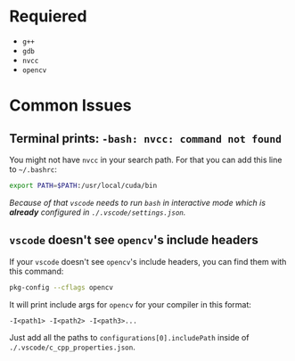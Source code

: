# Requiered
 * `g++`
 * `gdb`
 * `nvcc`
 * `opencv`
# Common Issues
## Terminal prints: `-bash: nvcc: command not found`
You might not have `nvcc` in your search path. For that you can add this line to `~/.bashrc`:
```bash
export PATH=$PATH:/usr/local/cuda/bin
```
_Because of that  `vscode` needs to run `bash` in interactive mode which is **already** configured in `./.vscode/settings.json`._

## `vscode` doesn't see `opencv`'s include headers
If your `vscode` doesn't see `opencv`'s include headers, you can find them with this command:
```bash
pkg-config --cflags opencv
```
It will print include args for `opencv` for your compiler in this format:
```
-I<path1> -I<path2> -I<path3>...
```
Just add all the paths to `configurations[0].includePath` inside of `./.vscode/c_cpp_properties.json`.